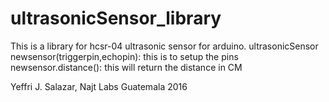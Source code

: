 # ultrasonicSensor_library

This is a library for hcsr-04 ultrasonic sensor for arduino. 
ultrasonicSensor newsensor(triggerpin,echopin): this is to setup the pins 
newsensor.distance(): this will return the distance in CM

Yeffri J. Salazar, Najt Labs Guatemala 2016

